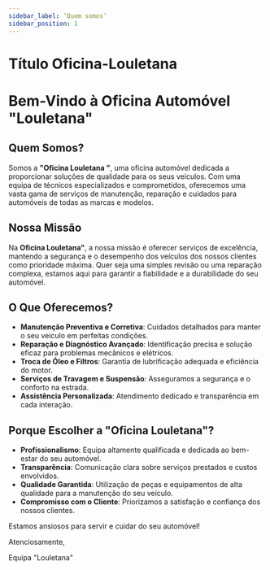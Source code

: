 ```yaml
---
sidebar_label: ’Quem somos’
sidebar_position: 1
---
```


# Título Oficina-Louletana

# Bem-Vindo à Oficina Automóvel "Louletana"

## Quem Somos?

Somos a **"Oficina Louletana "**, uma oficina automóvel dedicada a proporcionar soluções de qualidade para os seus veículos. Com uma equipa de técnicos especializados e comprometidos, oferecemos uma vasta gama de serviços de manutenção, reparação e cuidados para automóveis de todas as marcas e modelos.

## Nossa Missão

Na **Oficina Louletana"**, a nossa missão é oferecer serviços de excelência, mantendo a segurança e o desempenho dos veículos dos nossos clientes como prioridade máxima. Quer seja uma simples revisão ou uma reparação complexa, estamos aqui para garantir a fiabilidade e a durabilidade do seu automóvel.

## O Que Oferecemos?

- **Manutenção Preventiva e Corretiva**: Cuidados detalhados para manter o seu veículo em perfeitas condições.
- **Reparação e Diagnóstico Avançado**: Identificação precisa e solução eficaz para problemas mecânicos e elétricos.
- **Troca de Óleo e Filtros**: Garantia de lubrificação adequada e eficiência do motor.
- **Serviços de Travagem e Suspensão**: Asseguramos a segurança e o conforto na estrada.
- **Assistência Personalizada**: Atendimento dedicado e transparência em cada interação.

## Porque Escolher a "Oficina Louletana"?

- **Profissionalismo**: Equipa altamente qualificada e dedicada ao bem-estar do seu automóvel.
- **Transparência**: Comunicação clara sobre serviços prestados e custos envolvidos.
- **Qualidade Garantida**: Utilização de peças e equipamentos de alta qualidade para a manutenção do seu veículo.
- **Compromisso com o Cliente**: Priorizamos a satisfação e confiança dos nossos clientes.




Estamos ansiosos para servir e cuidar do seu automóvel!

Atenciosamente,

Equipa "Louletana"

